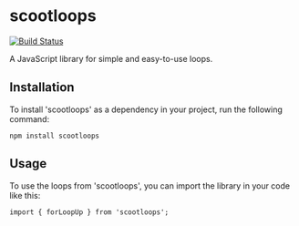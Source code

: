 # scootloops

[![Build Status](https://img.shields.io/npm/v/scootloops.svg)](https://www.npmjs.com/package/scootloops)

A JavaScript library for simple and easy-to-use loops.

## Installation

To install 'scootloops' as a dependency in your project, run the following command:

```
npm install scootloops
```

## Usage

To use the loops from 'scootloops', you can import the library in your code like this:

```
import { forLoopUp } from 'scootloops';
```
